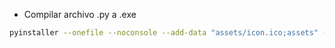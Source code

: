 - Compilar archivo .py a .exe
```bash
pyinstaller --onefile --noconsole --add-data "assets/icon.ico;assets" --add-data "assets/plantilla_detalle_operaciones.xlsx;assets" --add-data "assets/imagen.jpg;assets" --icon=assets/icon.ico --name "PDFaExcel" main.py
```